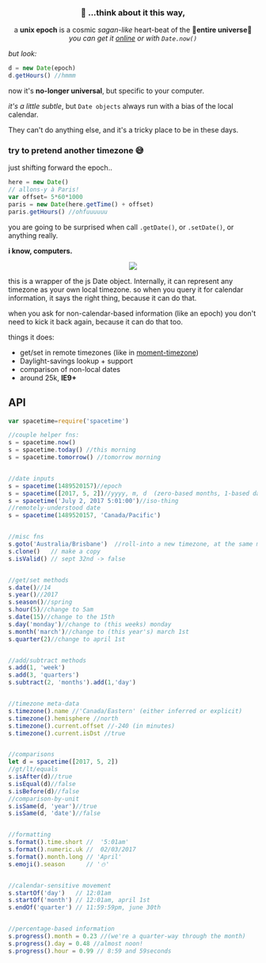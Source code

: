 <div align="center">
  <h3>
   🌠 ...think about it this way,
  </h3>
  a <b>unix epoch</b> is a cosmic <i>sagan-like</i> heart-beat of the 💫<b>entire universe</b>💫
  <div>
    <i>you can get it <a href="http://www.convert-unix-time.com">online</a> or with <code>Date.now()</code></i>
  </div>
</div>

<i>but look:</i>
```js
d = new Date(epoch)
d.getHours() //hmmm
```
now it's <b>no-longer universal</b>, but specific to your computer.

<i>it's a little subtle</i>, but `Date objects` always run with a bias of the local calendar.

They can't do anything else, and it's a tricky place to be in these days.

<div align="left">
  <h3> try to pretend another timezone 😅</h3>
</div>
just shifting forward the epoch..

```js
here = new Date()
// allons-y à Paris!
var offset= 5*60*1000
paris = new Date(here.getTime() + offset)
paris.getHours() //ohfuuuuuu
```
you are going to be surprised when call `.getDate()`, or `.setDate()`, or anything really.

<b>i know, computers.</b>
<div align="center">
  <img src="https://cloud.githubusercontent.com/assets/399657/23921748/277df1d8-08d6-11e7-8b64-d92be8750b4c.png"/>
</div>

this is a wrapper of the js Date object. Internally, it can represent any timezone as your own local timezone.
so when you query it for calendar information, it says the right thing, because it can do that.

when you ask for non-calendar-based information (like an epoch) you don't need to kick it back again, because it can do that too.

things it does:

* get/set in remote timezones (like in [moment-timezone](http://momentjs.com))
* Daylight-savings lookup + support
* comparison of non-local dates
* around 25k, <b>IE9+</b>

## API
```js
var spacetime=require('spacetime')

//couple helper fns:
s = spacetime.now()
s = spacetime.today() //this morning
s = spacetime.tomorrow() //tomorrow morning


//date inputs
s = spacetime(1489520157)//epoch
s = spacetime([2017, 5, 2])//yyyy, m, d  (zero-based months, 1-based days)
s = spacetime('July 2, 2017 5:01:00')//iso-thing
//remotely-understood date
s = spacetime(1489520157, 'Canada/Pacific')


//misc fns
s.goto('Australia/Brisbane')  //roll-into a new timezone, at the same moment
s.clone()   // make a copy
s.isValid() // sept 32nd -> false


//get/set methods
s.date()//14
s.year()//2017
s.season()//spring
s.hour(5)//change to 5am
s.date(15)//change to the 15th
s.day('monday')//change to (this weeks) monday
s.month('march')//change to (this year's) march 1st
s.quarter(2)//change to april 1st


//add/subtract methods
s.add(1, 'week')
s.add(3, 'quarters')
s.subtract(2, 'months').add(1,'day')


//timezone meta-data
s.timezone().name //'Canada/Eastern' (either inferred or explicit)
s.timezone().hemisphere //north
s.timezone().current.offset //-240 (in minutes)
s.timezone().current.isDst //true


//comparisons
let d = spacetime([2017, 5, 2])
//gt/lt/equals
s.isAfter(d)//true
s.isEqual(d)//false
s.isBefore(d)//false
//comparison-by-unit
s.isSame(d, 'year')//true
s.isSame(d, 'date')//false


//formatting
s.format().time.short //  '5:01am'
s.format().numeric.uk //  02/03/2017
s.format().month.long // 'April'
s.emoji().season      // '⛄'


//calendar-sensitive movement
s.startOf('day')   // 12:01am
s.startOf('month') // 12:01am, april 1st
s.endOf('quarter') // 11:59:59pm, june 30th


//percentage-based information
s.progress().month = 0.23 //(we're a quarter-way through the month)
s.progress().day = 0.48 //almost noon!
s.progress().hour = 0.99 // 8:59 and 59seconds
```
